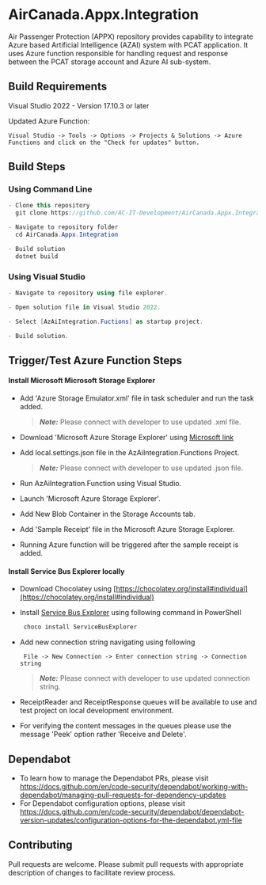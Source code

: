 # AirCanada.Appx.Integration

Air Passenger Protection (APPX) repository provides capability to integrate Azure based Artificial Intelligence (AZAI) system with PCAT application. It uses Azure function responsible for handling request and response between the PCAT storage account and Azure AI sub-system. 

## Build Requirements

Visual Studio 2022 - Version 17.10.3 or later

Updated Azure Function:
```
Visual Studio -> Tools -> Options -> Projects & Solutions -> Azure Functions and click on the "Check for updates" button.
```
## Build Steps

### Using Command Line
```csharp
- Clone this repository 
  git clone https://github.com/AC-IT-Development/AirCanada.Appx.Integration.git

- Navigate to repository folder
  cd AirCanada.Appx.Integration

- Build solution
  dotnet build
```
### Using Visual Studio

```csharp
- Navigate to repository using file explorer.

- Open solution file in Visual Studio 2022.

- Select [AzAiIntegration.Fuctions] as startup project.

- Build solution.
```

## Trigger/Test Azure Function Steps

#### Install Microsoft Microsoft Storage Explorer
- Add 'Azure Storage Emulator.xml' file in task scheduler and run the task added. 

  > **_Note:_** Please connect with developer to use updated .xml file.

- Download 'Microsoft Azure Storage Explorer' using [Microsoft link](https://azure.microsoft.com/en-us/products/storage/storage-explorer)
- Add local.settings.json file in the AzAiIntegration.Functions Project. 
  > **_Note:_** Please connect with developer to use updated .json file.

- Run AzAiIntegration.Function using Visual Studio.
- Launch 'Microsoft Azure Storage Explorer'.
- Add New Blob Container in the Storage Accounts tab.
- Add 'Sample Receipt' file in the Microsoft Azure Storage Explorer.
- Running Azure function will be triggered after the sample receipt is added. 

#### Install Service Bus Explorer locally 

- Download Chocolatey using [https://chocolatey.org/install#individual](https://chocolatey.org/install#individual)
- Install [Service Bus Explorer](https://github.com/paolosalvatori/ServiceBusExplorer) using following command in PowerShell
  ```ps
   choco install ServiceBusExplorer
  ```
- Add new connection string navigating using following
  ```
   File -> New Connection -> Enter connection string -> Connection string
  ```
  > **_Note:_** Please connect with developer to use updated connection string.


- ReceiptReader and ReceiptResponse queues will be available to use and test project on local development environment.
- For verifying the content messages in the queues please use the message 'Peek' option rather 'Receive and Delete'.

## Dependabot

- To learn how to manage the Dependabot PRs, please visit https://docs.github.com/en/code-security/dependabot/working-with-dependabot/managing-pull-requests-for-dependency-updates
- For Dependabot configuration options, please visit https://docs.github.com/en/code-security/dependabot/dependabot-version-updates/configuration-options-for-the-dependabot.yml-file 

## Contributing

Pull requests are welcome. Please submit pull requests with appropriate description of changes to facilitate review process. 
